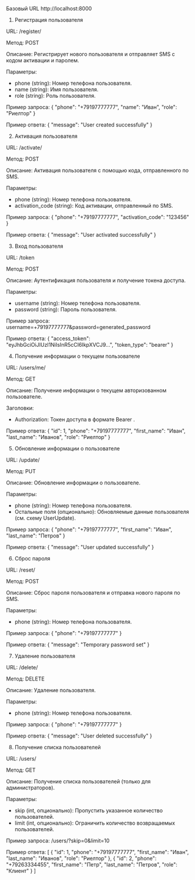 Базовый URL
http://localhost:8000

1. Регистрация пользователя

URL: /register/

Метод: POST

Описание: Регистрирует нового пользователя и отправляет SMS с кодом активации и паролем.

Параметры:
- phone (string): Номер телефона пользователя.
- name (string): Имя пользователя.
- role (string): Роль пользователя.

Пример запроса:
{
    "phone": "+79197777777",
    "name": "Иван",
    "role": "Риелтор"
}

Пример ответа:
{
    "message": "User created successfully"
}


2. Активация пользователя

URL: /activate/

Метод: POST

Описание: Активация пользователя с помощью кода, отправленного по SMS.

Параметры:
- phone (string): Номер телефона пользователя.
- activation_code (string): Код активации, отправленный по SMS.

Пример запроса:
{
    "phone": "+79197777777",
    "activation_code": "123456"
}

Пример ответа:
{
    "message": "User activated successfully"
}


3. Вход пользователя

URL: /token

Метод: POST

Описание: Аутентификация пользователя и получение токена доступа.

Параметры:
- username (string): Номер телефона пользователя.
- password (string): Пароль пользователя.

Пример запроса:
username=+79197777777&password=generated_password

Пример ответа:
{
    "access_token": "eyJhbGciOiJIUzI1NiIsInR5cCI6IkpXVCJ9...",
    "token_type": "bearer"
}


4. Получение информации о текущем пользователе

URL: /users/me/

Метод: GET

Описание: Получение информации о текущем авторизованном пользователе.

Заголовки:
- Authorization: Токен доступа в формате Bearer <token>.

Пример ответа:
{
    "id": 1,
    "phone": "+79197777777",
    "first_name": "Иван",
    "last_name": "Иванов",
    "role": "Риелтор"
}


5. Обновление информации о пользователе

URL: /update/

Метод: PUT

Описание: Обновление информации о пользователе.

Параметры:
- phone (string): Номер телефона пользователя.
- Остальные поля (опционально): Обновляемые данные пользователя (см. схему UserUpdate).

Пример запроса:
{
    "phone": "+79197777777",
    "first_name": "Иван",
    "last_name": "Петров"
}

Пример ответа:
{
    "message": "User updated successfully"
}


6. Сброс пароля

URL: /reset/

Метод: POST

Описание: Сброс пароля пользователя и отправка нового пароля по SMS.

Параметры:
- phone (string): Номер телефона пользователя.

Пример запроса:
{
    "phone": "+79197777777"
}

Пример ответа:
{
    "message": "Temporary password set"
}


7. Удаление пользователя

URL: /delete/

Метод: DELETE

Описание: Удаление пользователя.

Параметры:
- phone (string): Номер телефона пользователя.

Пример запроса:
{
    "phone": "+79197777777"
}

Пример ответа:
{
    "message": "User deleted successfully"
}


8. Получение списка пользователей

URL: /users/

Метод: GET

Описание: Получение списка пользователей (только для администраторов).

Параметры:
- skip (int, опционально): Пропустить указанное количество пользователей.
- limit (int, опционально): Ограничить количество возвращаемых пользователей.

Пример запроса:
/users/?skip=0&limit=10

Пример ответа:
[
    {
        "id": 1,
        "phone": "+79197777777",
        "first_name": "Иван",
        "last_name": "Иванов",
        "role": "Риелтор"
    },
    {
        "id": 2,
        "phone": "+79263334455",
        "first_name": "Петр",
        "last_name": "Петров",
        "role": "Клиент"
    }
]